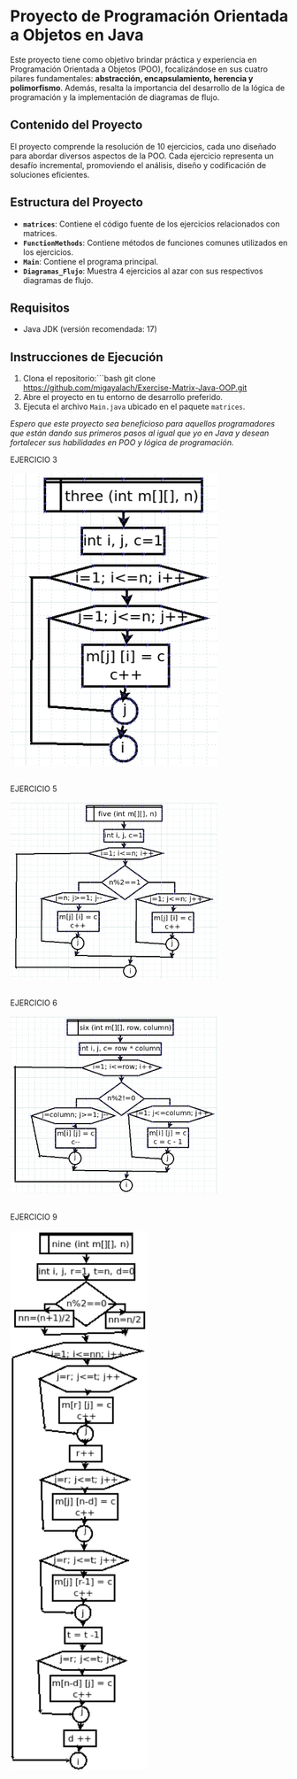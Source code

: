 # Proyecto de Programación Orientada a Objetos en Java

Este proyecto tiene como objetivo brindar práctica y experiencia en Programación Orientada a Objetos (POO), focalizándose en sus cuatro pilares fundamentales: **abstracción, encapsulamiento, herencia y polimorfismo**. Además, resalta la importancia del desarrollo de la lógica de programación y la implementación de diagramas de flujo.

## Contenido del Proyecto

El proyecto comprende la resolución de 10 ejercicios, cada uno diseñado para abordar diversos aspectos de la POO. Cada ejercicio representa un desafío incremental, promoviendo el análisis, diseño y codificación de soluciones eficientes.

## Estructura del Proyecto

- **`matrices`**: Contiene el código fuente de los ejercicios relacionados con matrices.
- **`FunctionMethods`**: Contiene métodos de funciones comunes utilizados en los ejercicios.
- **`Main`**: Contiene el programa principal.
- **`Diagramas_Flujo`**: Muestra 4 ejercicios al azar con sus respectivos diagramas de flujo.

## Requisitos

- Java JDK (versión recomendada: 17)

## Instrucciones de Ejecución

1. Clona el repositorio:```bash
git clone https://github.com/migayalach/Exercise-Matrix-Java-OOP.git
2. Abre el proyecto en tu entorno de desarrollo preferido.
3. Ejecuta el archivo `Main.java` ubicado en el paquete `matrices`.

*Espero que este proyecto sea beneficioso para aquellos programadores que están dando sus primeros pasos al igual que yo en Java y desean fortalecer sus habilidades en POO y lógica de programación.*

EJERCICIO 3<br><br>
<img src="./flowchart/three.png" alt="Ejercicio 3" width="375"/><br><br>

EJERCICIO 5<br><br>
<img src="./flowchart/five.png" alt="Ejercicio 3" width="375"/><br><br>

EJERCICIO 6<br><br>
<img src="./flowchart/six.png" alt="Ejercicio 3" width="375"/><br><br>

EJERCICIO 9<br><br>
<img src="./flowchart/nueve.png" alt="Ejercicio 3" width="250"/><br><br>
